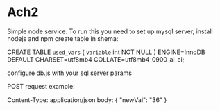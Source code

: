 # Ach2
Simple node service.
To run this you need to set up mysql server, install nodejs and npm
create table in shema:

CREATE TABLE `used_vars` (
  `variable` int NOT NULL
) ENGINE=InnoDB DEFAULT CHARSET=utf8mb4 COLLATE=utf8mb4_0900_ai_ci;

configure db.js with your sql server params

POST request example:

Content-Type: application/json
body:
{
    "newVal": "36"
}
